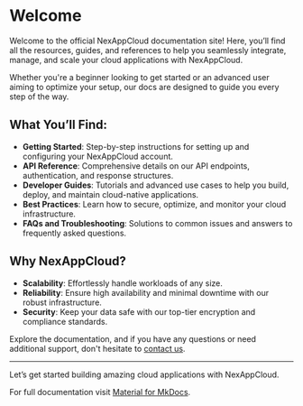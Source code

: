 # Welcome

Welcome to the official NexAppCloud documentation site! Here, you’ll find all the resources, guides, and references to help you seamlessly integrate, manage, and scale your cloud applications with NexAppCloud.

Whether you're a beginner looking to get started or an advanced user aiming to optimize your setup, our docs are designed to guide you every step of the way.

## What You’ll Find:
- **Getting Started**: Step-by-step instructions for setting up and configuring your NexAppCloud account.
- **API Reference**: Comprehensive details on our API endpoints, authentication, and response structures.
- **Developer Guides**: Tutorials and advanced use cases to help you build, deploy, and maintain cloud-native applications.
- **Best Practices**: Learn how to secure, optimize, and monitor your cloud infrastructure.
- **FAQs and Troubleshooting**: Solutions to common issues and answers to frequently asked questions.

## Why NexAppCloud?
- **Scalability**: Effortlessly handle workloads of any size.
- **Reliability**: Ensure high availability and minimal downtime with our robust infrastructure.
- **Security**: Keep your data safe with our top-tier encryption and compliance standards.

Explore the documentation, and if you have any questions or need additional support, don't hesitate to [contact us](mailto:support@nexappcloud.com).

---

Let’s get started building amazing cloud applications with NexAppCloud.


For full documentation visit [Material for MkDocs](https://squidfunk.github.io/mkdocs-material/).

